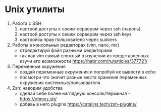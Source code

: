 # Unix утилиты
1. Работа с SSH
   1. настрой доступы к своим серверам через ssh (пароль)
   2. настрой доступы к своим серверам через ssh keys
   3. настройка прав пользователя через sudoers
2. Работы в консольных редакторах (vim, nano, mc)
   - отредактируй файл разными редакторами 
   - так как vim самый сложный в изучении из представленных - изучи его возможности https://habr.com/ru/articles/377721/
3. Переменные окружения 
   - создай переменные окружения и попробуй их вывести в echo 
   - посмотри что значит разные места хранения переменных окружения системные/пользователя 
4. Zsh: наводим удобства 
   - сделай себе более наглядную консоль/терминал - https://ohmyz.sh/
   - добавь в него plugins https://catalins.tech/zsh-plugins/